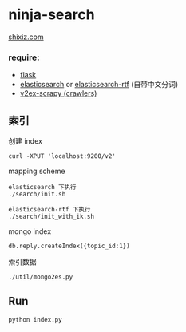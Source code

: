 ninja-search
===

[shixiz.com](http://shixiz.com)

### require:

* [flask]()
* [elasticsearch]() or [elasticsearch-rtf]() (自带中文分词)
* [v2ex-scrapy (crawlers)]()

索引
--------

创建 index  

    curl -XPUT 'localhost:9200/v2'

mapping scheme  

    elasticsearch 下执行
    ./search/init.sh

    elasticsearch-rtf 下执行
    ./search/init_with_ik.sh

mongo index

    db.reply.createIndex({topic_id:1})

索引数据
    
    ./util/mongo2es.py


Run
----

    python index.py
